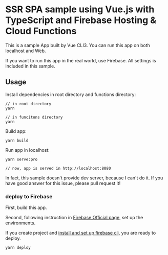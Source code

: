 # SSR SPA sample using Vue.js with TypeScript and Firebase Hosting & Cloud Functions
This is a sample App built by Vue CLI3. You can run this app on both localhost and Web.

If you want to run this app in the real world, use Firebase. All settings is included in this sample.

## Usage
Install dependencies in root directory and functions directory:

```
// in root directory
yarn

// in funcitons directory
yarn
```

Build app:

```
yarn build
```

Run app in localhost:

```
yarn serve:pro

// now, app is served in http://localhost:8080
```

In fact, this sample doesn't provide dev server, because I can't do it.
If you have good answer for this issue, please pull request it!

### deploy to Firebase
First, build this app.

Second, following instruction in [Firebase Official page](https://firebase.google.com), set up the environments.

If you create project and [install and set up firebase cli](https://firebase.google.com/docs/cli), you are ready to deploy.

```
yarn deploy
```
